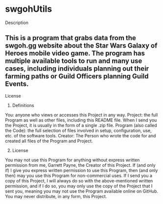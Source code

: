 # swgohUtils

Description

This is a program that grabs data from the swgoh.gg website about the Star Wars Galaxy of Heroes mobile video game. The program has multiple available tools to run and many use cases, including individuals planning out their farming paths or Guild Officers planning Guild Events.
--------------------
License

1. Definitions
  
You: anyone who views or accesses this Project in any way.
Project: the full Program as well as other files, including this README file. When I send you the Project, it is usually in the form of a single .zip file.
Program (also called the Code): the full selection of files involved in setup, configuration, use, etc. of the software tools. 
Creator: The Person who wrote the code for and created all files of the Program and Project.

2. License

You may not use this Program for anything without express written permission from me, Garrett Payne, the Creator of this Project. If (and only if) I give you express written permission to use this Program, then (and only then) may you use this Program for non-commercial uses. If I send you a copy of this Project, I will always do so with the above-mentioned written permission, and if I do so, you may only use the copy of the Project that I sent you, meaning you may not use the Program available online on GitHub. You may never distribute, in any form, this Project.
